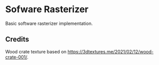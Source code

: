 # Sofware Rasterizer

Basic software rasterizer implementation.

## Credits

Wood crate texture based on https://3dtextures.me/2021/02/12/wood-crate-001/.
